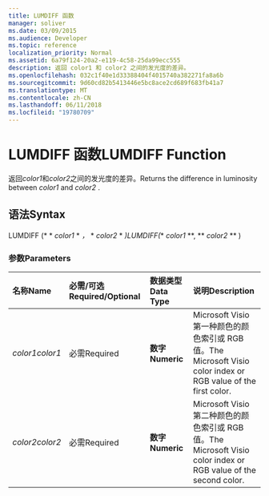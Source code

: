 ```yaml
---
title: LUMDIFF 函数
manager: soliver
ms.date: 03/09/2015
ms.audience: Developer
ms.topic: reference
localization_priority: Normal
ms.assetid: 6a79f124-20a2-e119-4c58-25da99ecc555
description: 返回 color1 和 color2 之间的发光度的差异。
ms.openlocfilehash: 032c1f40e1d33388404f4015740a382271fa8a6b
ms.sourcegitcommit: 9d60cd82b5413446e5bc8ace2cd689f683fb41a7
ms.translationtype: MT
ms.contentlocale: zh-CN
ms.lasthandoff: 06/11/2018
ms.locfileid: "19780709"
---
```

# <a name="lumdiff-function"></a><span data-ttu-id="a1af1-103">LUMDIFF 函数</span><span class="sxs-lookup"><span data-stu-id="a1af1-103">LUMDIFF Function</span></span>

<span data-ttu-id="a1af1-104">返回*color1*和*color2*之间的发光度的差异。</span><span class="sxs-lookup"><span data-stu-id="a1af1-104">Returns the difference in luminosity between  *color1*  and  *color2*  .</span></span> 
  
## <a name="syntax"></a><span data-ttu-id="a1af1-105">语法</span><span class="sxs-lookup"><span data-stu-id="a1af1-105">Syntax</span></span>

<span data-ttu-id="a1af1-106">LUMDIFF (* * *color1* * *，* * *color2* * *)</span><span class="sxs-lookup"><span data-stu-id="a1af1-106">LUMDIFF(** *color1* **, ** *color2* ** )</span></span> 
  
### <a name="parameters"></a><span data-ttu-id="a1af1-107">参数</span><span class="sxs-lookup"><span data-stu-id="a1af1-107">Parameters</span></span>

|<span data-ttu-id="a1af1-108">**名称**</span><span class="sxs-lookup"><span data-stu-id="a1af1-108">**Name**</span></span>|<span data-ttu-id="a1af1-109">**必需/可选**</span><span class="sxs-lookup"><span data-stu-id="a1af1-109">**Required/Optional**</span></span>|<span data-ttu-id="a1af1-110">**数据类型**</span><span class="sxs-lookup"><span data-stu-id="a1af1-110">**Data Type**</span></span>|<span data-ttu-id="a1af1-111">**说明**</span><span class="sxs-lookup"><span data-stu-id="a1af1-111">**Description**</span></span>|
|:-----|:-----|:-----|:-----|
| <span data-ttu-id="a1af1-112">_color1_</span><span class="sxs-lookup"><span data-stu-id="a1af1-112">_color1_</span></span> <br/> |<span data-ttu-id="a1af1-113">必需</span><span class="sxs-lookup"><span data-stu-id="a1af1-113">Required</span></span>  <br/> |<span data-ttu-id="a1af1-114">**数字**</span><span class="sxs-lookup"><span data-stu-id="a1af1-114">**Numeric**</span></span> <br/> |<span data-ttu-id="a1af1-115">Microsoft Visio 第一种颜色的颜色索引或 RGB 值。</span><span class="sxs-lookup"><span data-stu-id="a1af1-115">The Microsoft Visio color index or RGB value of the first color.</span></span>  <br/> |
| <span data-ttu-id="a1af1-116">_color2_</span><span class="sxs-lookup"><span data-stu-id="a1af1-116">_color2_</span></span> <br/> |<span data-ttu-id="a1af1-117">必需</span><span class="sxs-lookup"><span data-stu-id="a1af1-117">Required</span></span>  <br/> |<span data-ttu-id="a1af1-118">**数字**</span><span class="sxs-lookup"><span data-stu-id="a1af1-118">**Numeric**</span></span> <br/> |<span data-ttu-id="a1af1-119">Microsoft Visio 第二种颜色的颜色索引或 RGB 值。</span><span class="sxs-lookup"><span data-stu-id="a1af1-119">The Microsoft Visio color index or RGB value of the second color.</span></span>  <br/> |
   

